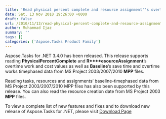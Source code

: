 ```yaml
---
title: 'Read physical percent complete and resource assignment''s overtime work and cost values from MS Project 2003/2007/2010 MPP files'
date: Sat, 13 Nov 2010 19:26:00 +0000
draft: false
url: /2010/11/13/read-physical-percent-complete-and-resource-assignments-overtime-work-and-cost-values-from-ms-project-2003-2007-2010-mpp-files/
author: Muhammad Ijaz
summary: ''
tags: []
categories: ['Aspose.Tasks Product Family']
---
```


Aspose.Tasks for .NET 3.4.0 has been released. This release supports reading **PhysicalPercentComplete** and **R****esourceAssignment**’s overtime work and cost values as well as **Baseline**’s save time and overtime works timephased data from MS Project 2003/2007/2010 **MPP** files.

Reading tasks, resources and assignments’ baseline-timephased data from MS Project 2003/2007/2010 MPP files has also been supported by this release. You can also read the resource creation date from MS Project 2003 **MPP** files.

To view a complete list of new features and fixes and to download new release of Aspose.Tasks for .NET, please visit [Download Page][1]




[1]: http://www.aspose.com/community/files/51/.net-components/aspose.tasks-for-.net/default.aspx




